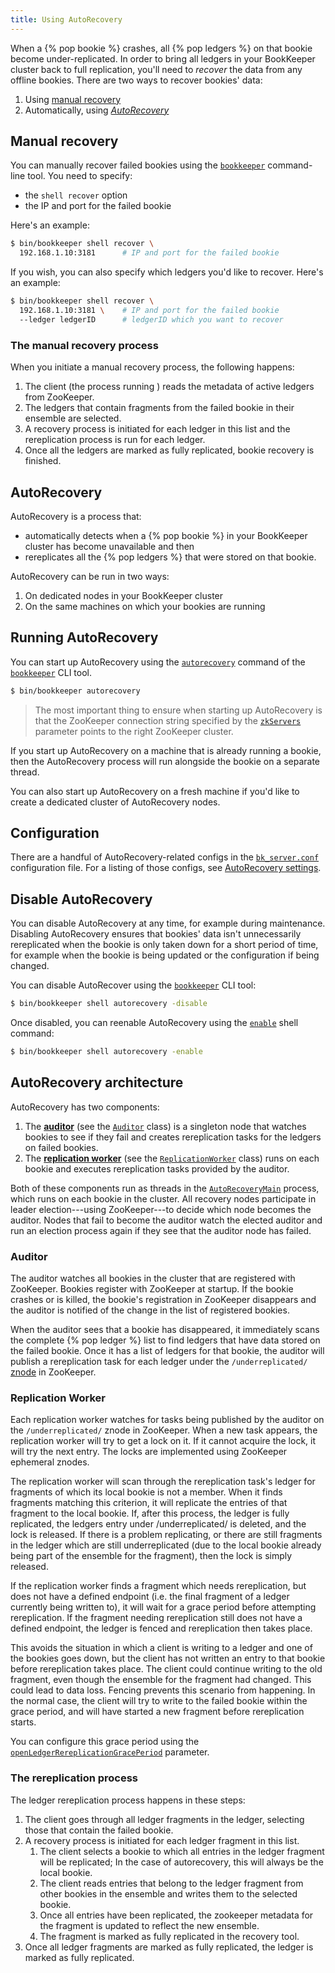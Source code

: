 ```yaml
---
title: Using AutoRecovery
---
```


When a {% pop bookie %} crashes, all {% pop ledgers %} on that bookie become under-replicated. In order to bring all ledgers in your BookKeeper cluster back to full replication, you'll need to *recover* the data from any offline bookies. There are two ways to recover bookies' data:

1. Using [manual recovery](#manual-recovery)
1. Automatically, using [*AutoRecovery*](#autorecovery)

## Manual recovery

You can manually recover failed bookies using the [`bookkeeper`](../../reference/cli) command-line tool. You need to specify:

* the `shell recover` option
* the IP and port for the failed bookie

Here's an example:

```bash
$ bin/bookkeeper shell recover \
  192.168.1.10:3181      # IP and port for the failed bookie
```

If you wish, you can also specify which ledgers you'd like to recover. Here's an example:

```bash
$ bin/bookkeeper shell recover \
  192.168.1.10:3181 \    # IP and port for the failed bookie
  --ledger ledgerID      # ledgerID which you want to recover 
```

### The manual recovery process

When you initiate a manual recovery process, the following happens:

1. The client (the process running ) reads the metadata of active ledgers from ZooKeeper.
1. The ledgers that contain fragments from the failed bookie in their ensemble are selected.
1. A recovery process is initiated for each ledger in this list and the rereplication process is run for each ledger.
1. Once all the ledgers are marked as fully replicated, bookie recovery is finished.

## AutoRecovery

AutoRecovery is a process that:

* automatically detects when a {% pop bookie %} in your BookKeeper cluster has become unavailable and then
* rereplicates all the {% pop ledgers %} that were stored on that bookie.

AutoRecovery can be run in two ways:

1. On dedicated nodes in your BookKeeper cluster
1. On the same machines on which your bookies are running

## Running AutoRecovery

You can start up AutoRecovery using the [`autorecovery`](../../reference/cli#bookkeeper-autorecovery) command of the [`bookkeeper`](../../reference/cli) CLI tool.

```bash
$ bin/bookkeeper autorecovery
```

> The most important thing to ensure when starting up AutoRecovery is that the ZooKeeper connection string specified by the [`zkServers`](../../reference/config#zkServers) parameter points to the right ZooKeeper cluster.

If you start up AutoRecovery on a machine that is already running a bookie, then the AutoRecovery process will run alongside the bookie on a separate thread.

You can also start up AutoRecovery on a fresh machine if you'd like to create a dedicated cluster of AutoRecovery nodes.

## Configuration

There are a handful of AutoRecovery-related configs in the [`bk_server.conf`](../../reference/config) configuration file. For a listing of those configs, see [AutoRecovery settings](../../reference/config#autorecovery-settings).

## Disable AutoRecovery

You can disable AutoRecovery at any time, for example during maintenance. Disabling AutoRecovery ensures that bookies' data isn't unnecessarily rereplicated when the bookie is only taken down for a short period of time, for example when the bookie is being updated or the configuration if being changed.

You can disable AutoRecover using the [`bookkeeper`](../../reference/cli#bookkeeper-shell-autorecovery) CLI tool:

```bash
$ bin/bookkeeper shell autorecovery -disable
```

Once disabled, you can reenable AutoRecovery using the [`enable`](../../reference/cli#bookkeeper-shell-autorecovery) shell command:

```bash
$ bin/bookkeeper shell autorecovery -enable
```

## AutoRecovery architecture

AutoRecovery has two components:

1. The [**auditor**](#auditor) (see the [`Auditor`](../../api/javadoc/org/apache/bookkeeper/replication/Auditor.html) class) is a singleton node that watches bookies to see if they fail and creates rereplication tasks for the ledgers on failed bookies.
1. The [**replication worker**](#replication-worker) (see the [`ReplicationWorker`](../../api/javadoc/org/apache/bookkeeper/replication/ReplicationWorker.html) class) runs on each bookie and executes rereplication tasks provided by the auditor.

Both of these components run as threads in the [`AutoRecoveryMain`](../../api/javadoc/org/apache/bookkeeper/replication/AutoRecoveryMain) process, which runs on each bookie in the cluster. All recovery nodes participate in leader election---using ZooKeeper---to decide which node becomes the auditor. Nodes that fail to become the auditor watch the elected auditor and run an election process again if they see that the auditor node has failed.

### Auditor

The auditor watches all bookies in the cluster that are registered with ZooKeeper. Bookies register with ZooKeeper at startup. If the bookie crashes or is killed, the bookie's registration in ZooKeeper disappears and the auditor is notified of the change in the list of registered bookies.

When the auditor sees that a bookie has disappeared, it immediately scans the complete {% pop ledger %} list to find ledgers that have data stored on the failed bookie. Once it has a list of ledgers for that bookie, the auditor will publish a rereplication task for each ledger under the `/underreplicated/` [znode](https://zookeeper.apache.org/doc/current/zookeeperOver.html) in ZooKeeper.

### Replication Worker

Each replication worker watches for tasks being published by the auditor on the `/underreplicated/` znode in ZooKeeper. When a new task appears, the replication worker will try to get a lock on it. If it cannot acquire the lock, it will try the next entry. The locks are implemented using ZooKeeper ephemeral znodes.

The replication worker will scan through the rereplication task's ledger for fragments of which its local bookie is not a member. When it finds fragments matching this criterion, it will replicate the entries of that fragment to the local bookie. If, after this process, the ledger is fully replicated, the ledgers entry under /underreplicated/ is deleted, and the lock is released. If there is a problem replicating, or there are still fragments in the ledger which are still underreplicated (due to the local bookie already being part of the ensemble for the fragment), then the lock is simply released.

If the replication worker finds a fragment which needs rereplication, but does not have a defined endpoint (i.e. the final fragment of a ledger currently being written to), it will wait for a grace period before attempting rereplication. If the fragment needing rereplication still does not have a defined endpoint, the ledger is fenced and rereplication then takes place.

This avoids the situation in which a client is writing to a ledger and one of the bookies goes down, but the client has not written an entry to that bookie before rereplication takes place. The client could continue writing to the old fragment, even though the ensemble for the fragment had changed. This could lead to data loss. Fencing prevents this scenario from happening. In the normal case, the client will try to write to the failed bookie within the grace period, and will have started a new fragment before rereplication starts.

You can configure this grace period using the [`openLedgerRereplicationGracePeriod`](../../reference/config#openLedgerRereplicationGracePeriod) parameter.

### The rereplication process

The ledger rereplication process happens in these steps:

1. The client goes through all ledger fragments in the ledger, selecting those that contain the failed bookie.
1. A recovery process is initiated for each ledger fragment in this list.
   1. The client selects a bookie to which all entries in the ledger fragment will be replicated; In the case of autorecovery, this will always be the local bookie.
   1. The client reads entries that belong to the ledger fragment from other bookies in the ensemble and writes them to the selected bookie.
   1. Once all entries have been replicated, the zookeeper metadata for the fragment is updated to reflect the new ensemble.
   1. The fragment is marked as fully replicated in the recovery tool.
1. Once all ledger fragments are marked as fully replicated, the ledger is marked as fully replicated.
  
